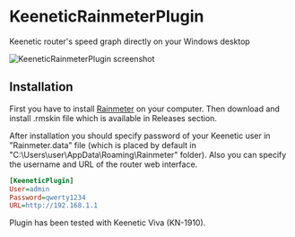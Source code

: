 # KeeneticRainmeterPlugin
Keenetic router's speed graph directly on your Windows desktop

![KeeneticRainmeterPlugin screenshot](https://i.imgur.com/UhVCydL.png)


## Installation

First you have to install [Rainmeter](https://www.rainmeter.net/) on your computer. Then download and install .rmskin file which is available in Releases section.

After installation you should specify password of your Keenetic user in "Rainmeter.data" file (which is placed by default in "C:\Users\user\AppData\Roaming\Rainmeter" folder).
Also you can specify the username and URL of the router web interface.

```ini
[KeeneticPlugin]
User=admin
Password=qwerty1234
URL=http://192.168.1.1
```

Plugin has been tested with Keenetic Viva (KN-1910).
